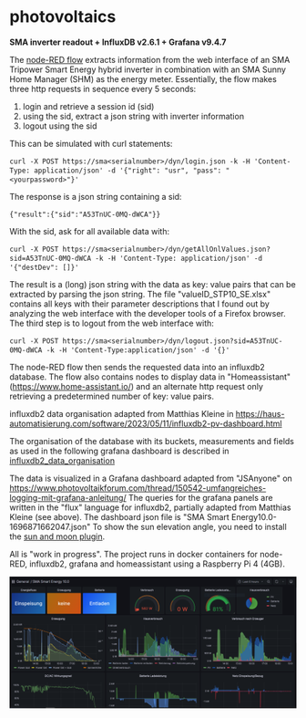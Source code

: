 ﻿# photovoltaics
**SMA inverter readout + InfluxDB v2.6.1 + Grafana v9.4.7**

 The  [node-RED flow](https://github.com/airborneastro/photovoltaics/blob/main/Flow_SMA_v03_anonymous.json) extracts information from the web interface of an SMA Tripower Smart Energy hybrid inverter in combination with an SMA Sunny Home Manager (SHM) as the energy meter. Essentially, the flow makes three http requests in sequence every 5 seconds: 

 1. login and retrieve a session id (sid)
 2. using the sid, extract a json string with inverter information
 3. logout using the sid

This can be simulated with curl statements:

    curl -X POST https://sma<serialnumber>/dyn/login.json -k -H 'Content-Type: application/json' -d '{"right": "usr", "pass": "<yourpassword>"}'

The response is a json string containing a sid:

    {"result":{"sid":"A53TnUC-0MQ-dWCA"}}
With the sid, ask for all available data with:

    curl -X POST https://sma<serialnumber>/dyn/getAllOnlValues.json?sid=A53TnUC-0MQ-dWCA -k -H 'Content-Type: application/json' -d '{"destDev": []}'
    
The result is a (long) json string with the data as key: value pairs that can be extracted by parsing the json string. The file "valueID_STP10_SE.xlsx" contains all keys with their parameter descriptions that I found out by analyzing the web interface with the developer tools of a Firefox browser. The third step is to logout from the web interface with:

    curl -X POST https://sma<serialnumber>/dyn/logout.json?sid=A53TnUC-0MQ-dWCA -k -H 'Content-Type:application/json' -d '{}'

The node-RED flow then sends the requested data into an influxdb2 database. The flow also contains nodes to display data in "Homeassistant" (https://www.home-assistant.io/) and an alternate http request only retrieving a predetermined number of key: value pairs.

influxdb2 data organisation  adapted from Matthias Kleine in
https://haus-automatisierung.com/software/2023/05/11/influxdb2-pv-dashboard.html

The organisation of the database with its buckets, measurements and fields as used in the following grafana dashboard is described in 
[influxdb2_data_organisation](https://github.com/airborneastro/photovoltaics/blob/main/influxdb2_data_organisation)

The data is visualized in a Grafana dashboard adapted from "JSAnyone" on
https://www.photovoltaikforum.com/thread/150542-umfangreiches-logging-mit-grafana-anleitung/
The queries for the grafana panels are written in the "flux" language for influxdb2, partially adapted from Matthias Kleine (see above). The dashboard json file is "SMA Smart Energy10.0-1696871662047.json" To show the sun elevation angle, you need to install the [sun and moon plugin](https://grafana.com/grafana/plugins/fetzerch-sunandmoon-datasource/).

All is "work in progress". The project runs in docker containers for node-RED, influxdb2, grafana and homeassistant using a Raspberry Pi 4 (4GB).

![Dashboard](https://github.com/airborneastro/photovoltaics/blob/main/Grafana_SMA_STP_SE10_part1.PNG)









